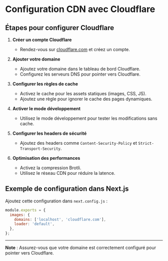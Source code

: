 # Configuration CDN avec Cloudflare

## Étapes pour configurer Cloudflare

1. **Créer un compte Cloudflare**
   - Rendez-vous sur [cloudflare.com](https://www.cloudflare.com/) et créez un compte.

2. **Ajouter votre domaine**
   - Ajoutez votre domaine dans le tableau de bord Cloudflare.
   - Configurez les serveurs DNS pour pointer vers Cloudflare.

3. **Configurer les règles de cache**
   - Activez le cache pour les assets statiques (images, CSS, JS).
   - Ajoutez une règle pour ignorer le cache des pages dynamiques.

4. **Activer le mode développement**
   - Utilisez le mode développement pour tester les modifications sans cache.

5. **Configurer les headers de sécurité**
   - Ajoutez des headers comme `Content-Security-Policy` et `Strict-Transport-Security`.

6. **Optimisation des performances**
   - Activez la compression Brotli.
   - Utilisez le réseau CDN pour réduire la latence.

## Exemple de configuration dans Next.js

Ajoutez cette configuration dans `next.config.js` :

```javascript
module.exports = {
  images: {
    domains: ['localhost', 'cloudflare.com'],
    loader: 'default',
  },
};
```

---

**Note** : Assurez-vous que votre domaine est correctement configuré pour pointer vers Cloudflare.
